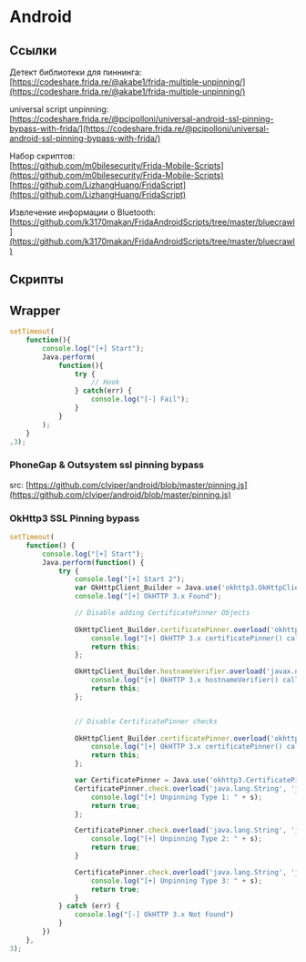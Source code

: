 # Android

## Ссылки

Детект библиотеки для пиннинга: [https://codeshare.frida.re/@akabe1/frida-multiple-unpinning/](https://codeshare.frida.re/@akabe1/frida-multiple-unpinning/)

universal script unpinning: [https://codeshare.frida.re/@pcipolloni/universal-android-ssl-pinning-bypass-with-frida/](https://codeshare.frida.re/@pcipolloni/universal-android-ssl-pinning-bypass-with-frida/)

Набор скриптов:   
[https://github.com/m0bilesecurity/Frida-Mobile-Scripts](https://github.com/m0bilesecurity/Frida-Mobile-Scripts)  
[https://github.com/LizhangHuang/FridaScript](https://github.com/LizhangHuang/FridaScript)  


Извлечение информации о Bluetooth: [https://github.com/k3170makan/FridaAndroidScripts/tree/master/bluecrawl](https://github.com/k3170makan/FridaAndroidScripts/tree/master/bluecrawl)

## Скрипты

## Wrapper

```javascript
setTimeout(
    function(){
        console.log("[+] Start");
        Java.perform(
            function(){
                try {
                    // Hook
                } catch(err) {
                    console.log("[-] Fail");
                }
            }
        );
    }
,3);
```

### PhoneGap & Outsystem ssl pinning bypass

src: [https://github.com/clviper/android/blob/master/pinning.js](https://github.com/clviper/android/blob/master/pinning.js)

### OkHttp3 SSL Pinning bypass

```javascript
setTimeout(
    function() {
        console.log("[+] Start");
        Java.perform(function() {
            try {
                console.log("[+] Start 2");
                var OkHttpClient_Builder = Java.use('okhttp3.OkHttpClient$Builder');
                console.log("[+] OkHTTP 3.x Found");

                // Disable adding CertificatePinner Objects
                
                OkHttpClient_Builder.certificatePinner.overload('okhttp3.CertificatePinner').implementation = function(certificatePinner) {
                    console.log("[+] OkHTTP 3.x certificatePinner() called. Not throwing an exception.");
                    return this;
                };

                OkHttpClient_Builder.hostnameVerifier.overload('javax.net.ssl.HostnameVerifier').implementation = function(hostnameVerifier) {
                    console.log("[+] OkHTTP 3.x hostnameVerifier() called. Not throwing an exception.");
                    return this;
                };


                // Disable CertificatePinner checks
                
                OkHttpClient_Builder.certificatePinner.overload('okhttp3.CertificatePinner').implementation = function(certificatePinner) {
                    console.log("[+] OkHTTP 3.x certificatePinner() called. Not throwing an exception.");
                    return this;
                };

                var CertificatePinner = Java.use('okhttp3.CertificatePinner');
                CertificatePinner.check.overload('java.lang.String', 'java.util.List').implementation = function(s, l) {
                    console.log("[+] Unpinning Type 1: " + s);
                    return true;
                };

                CertificatePinner.check.overload('java.lang.String', 'java.security.cert.Certificate').implementation = function(s, cert) {
                    console.log("[+] Unpinning Type 2: " + s);
                    return true;
                }

                CertificatePinner.check.overload('java.lang.String', 'javax.security.cert.Certificate').implementation = function(s, cert) {
                    console.log("[+] Unpinning Type 3: " + s);
                    return true;
                }
            } catch (err) {
                console.log("[-] OkHTTP 3.x Not Found")
            }
        })
    }, 
3);
```







